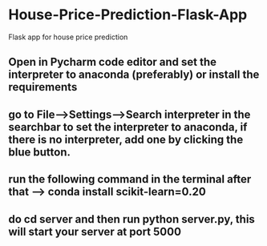 # House-Price-Prediction-Flask-App
Flask app for house price prediction

## Open in Pycharm code editor and set the interpreter to anaconda (preferably) or install the requirements
## go to File-->Settings-->Search interpreter in the searchbar to set the interpreter to anaconda, if there is no interpreter, add one by clicking the blue button.
## run the following command in the terminal after that --> conda install scikit-learn=0.20 
## do cd server and then run python server.py, this will start your server at port 5000

